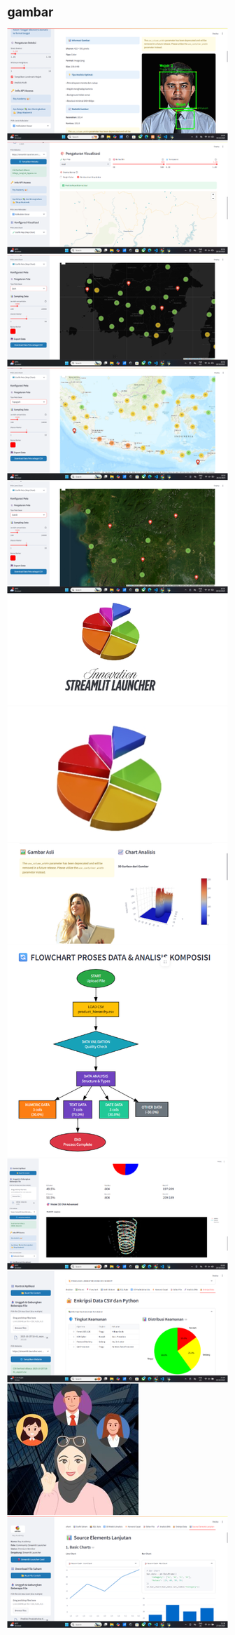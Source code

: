 # gambar
<img src = "Screenshot 2025-10-30 200557.png">
<img src ="mapchart.png">
<img src ="mapchart2.png">
<img src ="mapchar3.png">
<img src ="mapchart4.png">
<img src = "Desain tanpa judul (8).jpg">
<img src = "Screenshot 2025-10-17 100808.png">
<img src = "Screenshot 2025-10-22 183928.png">
<img src = "Screenshot 2025-10-22 185052.png">
<img src = "Screenshot 2025-10-26 021559.png">
<img src = "Screenshot 2025-10-26 211631.png">
<img src = "Hacking (2).jpg">
<img src = "Screenshot 2025-10-27 213625.png">
